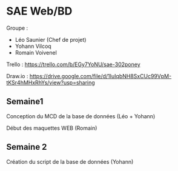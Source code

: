 # SAE Web/BD

Groupe : 
- Léo Saunier (Chef de projet)
- Yohann Vilcoq
- Romain Voivenel

Trello : https://trello.com/b/EGy7YoNU/sae-302poney

Draw.io : https://drive.google.com/file/d/1IuIqbNH8SxCUc99VpM-tKSr4hMHxRhYs/view?usp=sharing

## Semaine1
Conception du MCD de la base de données (Léo + Yohann)

Début des maquettes WEB (Romain)

## Semaine 2 
Création du script de la base de données (Yohann)